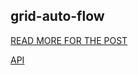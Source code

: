 ## grid-auto-flow

[READ MORE FOR THE POST](http://www.cnblogs.com/Answer1215/p/6643243.html)

[API](https://developer.mozilla.org/en-US/docs/Web/CSS/grid-auto-flow)